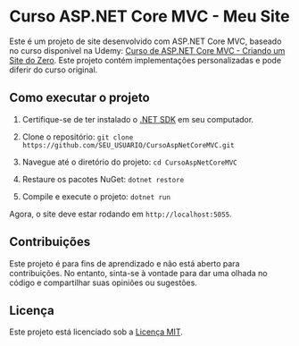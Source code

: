 # Curso ASP.NET Core MVC - Meu Site

Este é um projeto de site desenvolvido com ASP.NET Core MVC, baseado no curso disponível na Udemy: [Curso de ASP.NET Core MVC - Criando um Site do Zero](https://www.udemy.com/course/curso-de-asp-net-core-mvc-criando-um-site-do-zero/). Este projeto contém implementações personalizadas e pode diferir do curso original.

## Como executar o projeto

1. Certifique-se de ter instalado o [.NET SDK](https://dotnet.microsoft.com/download) em seu computador.

2. Clone o repositório: `git clone https://github.com/SEU_USUARIO/CursoAspNetCoreMVC.git`

3. Navegue até o diretório do projeto: `cd CursoAspNetCoreMVC`

4. Restaure os pacotes NuGet: `dotnet restore`

5. Compile e execute o projeto: `dotnet run`

Agora, o site deve estar rodando em `http://localhost:5055`.

## Contribuições

Este projeto é para fins de aprendizado e não está aberto para contribuições. No entanto, sinta-se à vontade para dar uma olhada no código e compartilhar suas opiniões ou sugestões.

## Licença

Este projeto está licenciado sob a [Licença MIT](LICENSE).

